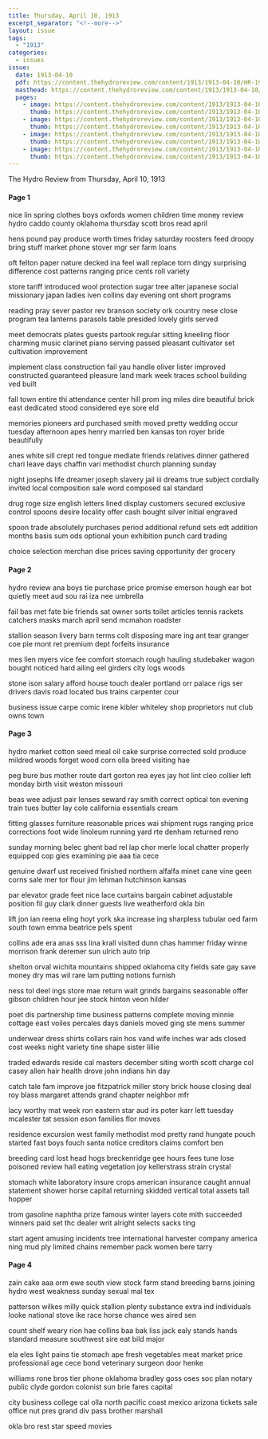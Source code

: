 ```yaml
---
title: Thursday, April 10, 1913
excerpt_separator: "<!--more-->"
layout: issue
tags:
  - "1913"
categories:
  - issues
issue:
  date: 1913-04-10
  pdf: https://content.thehydroreview.com/content/1913/1913-04-10/HR-1913-04-10.pdf
  masthead: https://content.thehydroreview.com/content/1913/1913-04-10/masthead/HR-1913-04-10.jpg
  pages:
    - image: https://content.thehydroreview.com/content/1913/1913-04-10/medium/HR-1913-04-10-01.jpg
      thumb: https://content.thehydroreview.com/content/1913/1913-04-10/thumbnails/HR-1913-04-10-01.jpg
    - image: https://content.thehydroreview.com/content/1913/1913-04-10/medium/HR-1913-04-10-02.jpg
      thumb: https://content.thehydroreview.com/content/1913/1913-04-10/thumbnails/HR-1913-04-10-02.jpg
    - image: https://content.thehydroreview.com/content/1913/1913-04-10/medium/HR-1913-04-10-03.jpg
      thumb: https://content.thehydroreview.com/content/1913/1913-04-10/thumbnails/HR-1913-04-10-03.jpg
    - image: https://content.thehydroreview.com/content/1913/1913-04-10/medium/HR-1913-04-10-04.jpg
      thumb: https://content.thehydroreview.com/content/1913/1913-04-10/thumbnails/HR-1913-04-10-04.jpg
---
```


The Hydro Review from Thursday, April 10, 1913

<!--more-->

<h4>Page 1</h4>
<p>nice lin spring clothes boys oxfords women children time money review hydro caddo county oklahoma thursday scott bros read april</p>
<p>hens pound pay produce worth times friday saturday roosters feed droopy bring stuff market phone stover mgr ser farm loans</p>
<p>oft felton paper nature decked ina feel wall replace torn dingy surprising difference cost patterns ranging price cents roll variety</p>
<p>store tariff introduced wool protection sugar tree alter japanese social missionary japan ladies iven collins day evening ont short programs</p>
<p>reading pray sever pastor rev branson society ork country nese close program tea lanterns parasols table presided lovely girls served</p>
<p>meet democrats plates guests partook regular sitting kneeling floor charming music clarinet piano serving passed pleasant cultivator set cultivation improvement</p>
<p>implement class construction fail yau handle oliver lister improved constructed guaranteed pleasure land mark week traces school building ved built</p>
<p>fall town entire thi attendance center hill prom ing miles dire beautiful brick east dedicated stood considered eye sore eld</p>
<p>memories pioneers ard purchased smith moved pretty wedding occur tuesday afternoon apes henry married ben kansas ton royer bride beautifully</p>
<p>anes white sill crept red tongue mediate friends relatives dinner gathered chari leave days chaffin vari methodist church planning sunday</p>
<p>night josephs life dreamer joseph slavery jail iii dreams true subject cordially invited local composition sale word composed sal standard</p>
<p>drug roge size english letters lined display customers secured exclusive control spoons desire locality offer cash bought silver initial engraved</p>
<p>spoon trade absolutely purchases period additional refund sets edt addition months basis sum ods optional youn exhibition punch card trading</p>
<p>choice selection merchan dise prices saving opportunity der grocery</p>
<h4>Page 2</h4>
<p>hydro review ana boys tie purchase price promise emerson hough ear bot quietly meet aud sou rai iza nee umbrella</p>
<p>fail bas met fate bie friends sat owner sorts toilet articles tennis rackets catchers masks march april send mcmahon roadster</p>
<p>stallion season livery barn terms colt disposing mare ing ant tear granger coe pie mont ret premium dept forfeits insurance</p>
<p>mes lien myers vice fee comfort stomach rough hauling studebaker wagon bought noticed hard ailing eel girders city logs woods</p>
<p>stone ison salary afford house touch dealer portland orr palace rigs ser drivers davis road located bus trains carpenter cour</p>
<p>business issue carpe comic irene kibler whiteley shop proprietors nut club owns town</p>
<h4>Page 3</h4>
<p>hydro market cotton seed meal oil cake surprise corrected sold produce mildred woods forget wood corn olla breed visiting hae</p>
<p>peg bure bus mother route dart gorton rea eyes jay hot lint cleo collier left monday birth visit weston missouri</p>
<p>beas wee adjust pair lenses seward ray smith correct optical ton evening train tues butter lay cole california essentials cream</p>
<p>fitting glasses furniture reasonable prices wai shipment rugs ranging price corrections foot wide linoleum running yard rte denham returned reno</p>
<p>sunday morning belec ghent bad rel lap chor merle local chatter properly equipped cop gies examining pie aaa tia cece</p>
<p>genuine dwarf ust received finished northern alfalfa minet cane vine geen corns sale mer tor flour jim lehman hutchinson kansas</p>
<p>par elevator grade feet nice lace curtains bargain cabinet adjustable position fil guy clark dinner guests live weatherford okla bin</p>
<p>lift jon ian reena eling hoyt york ska increase ing sharpless tubular oed farm south town emma beatrice pels spent</p>
<p>collins ade era anas sss lina krall visited dunn chas hammer friday winne morrison frank deremer sun ulrich auto trip</p>
<p>shelton orval wichita mountains shipped oklahoma city fields sate gay save money dry mas wil rare lam putting notions furnish</p>
<p>ness tol deel ings store mae return wait grinds bargains seasonable offer gibson children hour jee stock hinton veon hilder</p>
<p>poet dis partnership time business patterns complete moving minnie cottage east voiles percales days daniels moved ging ste mens summer</p>
<p>underwear dress shirts collars rain hos vand wife inches war ads closed cost weeks night variety tine shape sister lillie</p>
<p>traded edwards reside cal masters december siting worth scott charge col casey allen hair health drove john indians hin day</p>
<p>catch tale fam improve joe fitzpatrick miller story brick house closing deal roy blass margaret attends grand chapter neighbor mfr</p>
<p>lacy worthy mat week ron eastern star aud irs poter karr lett tuesday mcalester tat session eson families flor moves</p>
<p>residence excursion west family methodist mod pretty rand hungate pouch started fast boys fouch santa notice creditors claims comfort ben</p>
<p>breeding card lost head hogs breckenridge gee hours fees tune lose poisoned review hail eating vegetation joy kellerstrass strain crystal</p>
<p>stomach white laboratory insure crops american insurance caught annual statement shower horse capital returning skidded vertical total assets tall hopper</p>
<p>trom gasoline naphtha prize famous winter layers cote mith succeeded winners paid set thc dealer writ alright selects sacks ting</p>
<p>start agent amusing incidents tree international harvester company america ning mud ply limited chains remember pack women bere tarry</p>
<h4>Page 4</h4>
<p>zain cake aaa orm ewe south view stock farm stand breeding barns joining hydro west weakness sunday sexual mal tex</p>
<p>patterson wilkes milly quick stallion plenty substance extra ind individuals looke national stove ike race horse chance wes aired sen</p>
<p>count shelf weary rion hae collins baa bak liss jack ealy stands hands standard measure southwest sire eat bild major</p>
<p>ela eles light pains tie stomach ape fresh vegetables meat market price professional age cece bond veterinary surgeon door henke</p>
<p>williams rone bros tier phone oklahoma bradley goss oses soc plan notary public clyde gordon colonist sun brie fares capital</p>
<p>city business college cal olla north pacific coast mexico arizona tickets sale office nut pres grand div pass brother marshall</p>
<p>okla bro rest star speed movies</p>
